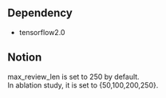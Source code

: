 ## Dependency
+ tensorflow2.0 
## Notion 
max_review_len is set to 250 by default.   
In ablation study, it is set to {50,100,200,250}.
